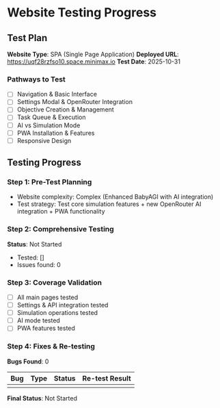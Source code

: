 # Website Testing Progress

## Test Plan
**Website Type**: SPA (Single Page Application)
**Deployed URL**: https://uqf28rzfso10.space.minimax.io
**Test Date**: 2025-10-31

### Pathways to Test
- [ ] Navigation & Basic Interface
- [ ] Settings Modal & OpenRouter Integration
- [ ] Objective Creation & Management
- [ ] Task Queue & Execution
- [ ] AI vs Simulation Mode
- [ ] PWA Installation & Features
- [ ] Responsive Design

## Testing Progress

### Step 1: Pre-Test Planning
- Website complexity: Complex (Enhanced BabyAGI with AI integration)
- Test strategy: Test core simulation features + new OpenRouter AI integration + PWA functionality

### Step 2: Comprehensive Testing
**Status**: Not Started
- Tested: []
- Issues found: 0

### Step 3: Coverage Validation
- [ ] All main pages tested
- [ ] Settings & API integration tested
- [ ] Simulation operations tested
- [ ] AI mode tested
- [ ] PWA features tested

### Step 4: Fixes & Re-testing
**Bugs Found**: 0

| Bug | Type | Status | Re-test Result |
|-----|------|--------|----------------|
|     |      |        |                |

**Final Status**: Not Started